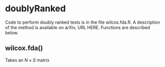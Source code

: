 # doublyRanked
 Code to perform doubly ranked tests is in the file wilcox.fda.R. A description of the method is available on arXiv, URL HERE. Functions are described below.

 ## wilcox.fda()
 Takes an $N\times S$ matrix
